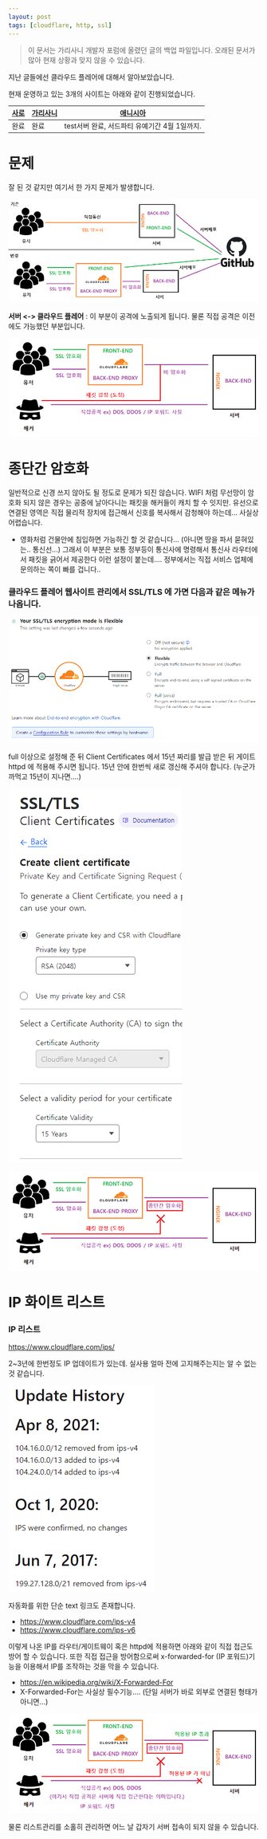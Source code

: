 ```yaml
---
layout: post
tags: [cloudflare, http, ssl]
---
```


> 이 문서는 가리사니 개발자 포럼에 올렸던 글의 백업 파일입니다.
오래된 문서가 많아 현재 상황과 맞지 않을 수 있습니다.

지난 글들에선 클라우드 플레어에 대해서 알아보았습니다.

현재 운영하고 있는 3개의 사이트는 아래와 같이 진행되었습니다.

|[사로](https://saro.me)|[가리사니](https://gs.saro.me)|[애니시아](https://anissia.net)|
|---|---|---|
|완료|완료|test서버 완료, 서드파티 유예기간 4월 1일까지.|


# 문제

잘 된 것 같지만 여기서 한 가지 문제가 발생합니다.

![설명](/file/forum/6b8a64c8-69b1-4f52-bfe5-3ddea745cc72.png)

**서버 <-> 클라우드 플레어** : 이 부분이 공격에 노출되게 됩니다.
물론 직접 공격은 이전에도 가능했던 부분입니다.


![설명](/file/forum/98641b06-11a4-4f1f-bb2f-89c364a9756a.png)


# 종단간 암호화
일반적으로 신경 쓰지 않아도 될 정도로 문제가 되진 않습니다.
WIFI 처럼 무선망이 암호화 되지 않은 경우는 공중에 날아다니는 패킷을 해커들이 캐치 할 수 잇지만.
유선으로 연결된 영역은 직접 물리적 장치에 접근해서 신호를 복사해서 감청해야 하는데... 사실상 어렵습니다.
- 영화처럼 건물안에 침입하면 가능하긴 할 것 같습니다... (아니면 땅을 파서 묻혀있는.. 통신선...)
  그래서 이 부분은 보통 정부등이 통신사에 명령해서 통신사 라우터에서 패킷을 긁어서 제공한다 이런 설정이 붙는데....
  정부에서는 직접 서비스 업체에 문의하는 쪽이 빠를 겁니다..

### 클라우드 플레어 웹사이트 관리에서 SSL/TLS 에 가면 다음과 같은 메뉴가 나옵니다.

![설명](/file/forum/d2f7514a-44c0-422c-82e1-869f44bc9fa1.png)

full 이상으로 설정해 준 뒤 Client Certificates 에서 15년 짜리를 발급 받은 뒤 게이트 httpd 에 적용해 주시면 됩니다.
15년 안에 한번씩 새로 갱신해 주셔야 합니다. (누군가 까먹고 15년이 지나면....)

![설명](/file/forum/b1067c28-aeb4-43b1-8e8c-1f63257b87dd.png)

![설명](/file/forum/d6d1a5da-3c95-46aa-a32c-374d1a70653f.png)

# IP 화이트 리스트
### IP 리스트
https://www.cloudflare.com/ips/

2~3년에 한번정도 IP 업데이트가 있는데.
실사용 얼마 전에 고지해주는지는 알 수 없는 것 같습니다.

![설명](/file/forum/0785133c-374c-48b5-a16a-e6800580aa5b.png)

자동화를 위한 단순 text 링크도 존재합니다.
- https://www.cloudflare.com/ips-v4
- https://www.cloudflare.com/ips-v6

이렇게 나온 IP를 라우터/게이트웨이 혹은 httpd에 적용하면 아래와 같이 직접 접근도 방어 할 수 있습니다.
또한 직접 접근을 방어함으로써 x-forwarded-for (IP 포워드)기능을 이용해서 IP를 조작하는 것을 막을 수 있습니다.
- https://en.wikipedia.org/wiki/X-Forwarded-For
- X-Forwarded-For는 사실상 필수기능.... (단일 서버가 바로 외부로 연결된 형태가 아니면...)

![설명](/file/forum/1ad3d296-0d73-4635-9d19-7ab73ecb72bf.png)


물론 리스트관리를 소홀히 관리하면 어느 날 갑자기 서버 접속이 되지 않을 수 있습니다.
